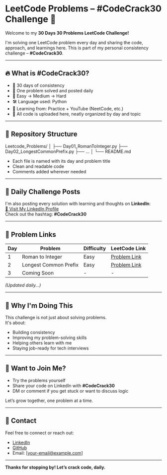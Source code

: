 # LeetCode Problems – #CodeCrack30 Challenge 🚀

Welcome to my **30 Days 30 Problems LeetCode Challenge!**

I'm solving one LeetCode problem every day and sharing the code, approach, and learnings here. This is part of my personal consistency challenge – **#CodeCrack30**.

---

## 🔥 What is #CodeCrack30?

- 📅 30 days of consistency  
- 🧠 One problem solved and posted daily  
- 🚀 Easy → Medium → Hard  
- 🛠️ Language used: Python  
- 📖 Learning from: Practice + YouTube (NeetCode, etc.)  
- 🧩 All code is uploaded here, neatly organized by day and topic

---

## 📂 Repository Structure

Leetcode_Problems/
│
├── Day01_RomanToInteger.py
├── Day02_LongestCommonPrefix.py
├── ...
│
└── README.md

- Each file is named with its day and problem title
- Clean and readable code
- Comments added wherever needed

---

## 🔗 Daily Challenge Posts

I'm also posting every solution with learning and thoughts on **LinkedIn**:  
[🔗 Visit My LinkedIn Profile](https://www.linkedin.com/in/manikandan306)  
Check out the hashtag: **#CodeCrack30**

---

## 📌 Problem Links

| Day | Problem | Difficulty | LeetCode Link |
|-----|---------|------------|---------------|
| 1   | Roman to Integer | Easy | [Problem Link](https://leetcode.com/problems/roman-to-integer) |
| 2   | Longest Common Prefix | Easy | [Problem Link](https://leetcode.com/problems/longest-common-prefix) |
| 3   | Coming Soon | - | - |

_(Updated daily...)_

---

## 🧠 Why I'm Doing This

This challenge is not just about solving problems.  
It's about:
- Building consistency
- Improving my problem-solving skills
- Helping others learn with me
- Staying job-ready for tech interviews

---

## 🤝 Want to Join Me?

- Try the problems yourself
- Share your code on LinkedIn with **#CodeCrack30**
- DM or comment if you get stuck or want to discuss logic

Let’s grow together, one problem at a time.

---

## 🌱 Contact

Feel free to connect or reach out:

- [LinkedIn](https://www.linkedin.com/in/manikandan306)
- [GitHub](https://github.com/Manikandan306)
- Email: [your-email@example.com]

---

**Thanks for stopping by! Let’s crack code, daily.**

